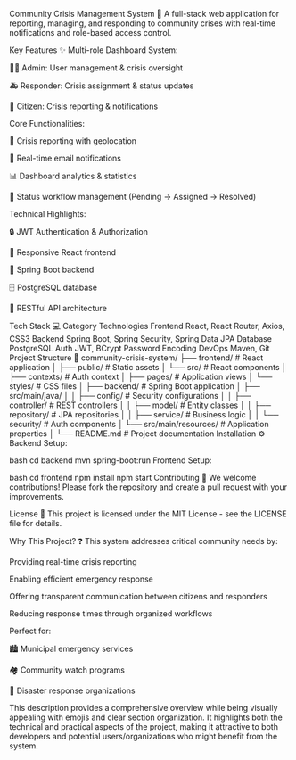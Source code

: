 Community Crisis Management System 🚨
A full-stack web application for reporting, managing, and responding to community crises with real-time notifications and role-based access control.

Key Features ✨
Multi-role Dashboard System:

👨‍💼 Admin: User management & crisis oversight

🚑 Responder: Crisis assignment & status updates

👥 Citizen: Crisis reporting & notifications

Core Functionalities:

📍 Crisis reporting with geolocation

🔔 Real-time email notifications

📊 Dashboard analytics & statistics

🔄 Status workflow management (Pending → Assigned → Resolved)

Technical Highlights:

🔒 JWT Authentication & Authorization

📱 Responsive React frontend

🚀 Spring Boot backend

🗄 PostgreSQL database

🔄 RESTful API architecture

Tech Stack 💻
Category	Technologies
Frontend	React, React Router, Axios, CSS3
Backend	Spring Boot, Spring Security, Spring Data JPA
Database	PostgreSQL
Auth	JWT, BCrypt Password Encoding
DevOps	Maven, Git
Project Structure 📂
community-crisis-system/
├── frontend/               # React application
│   ├── public/             # Static assets
│   └── src/                # React components
│       ├── contexts/       # Auth context
│       ├── pages/          # Application views
│       └── styles/         # CSS files
│
├── backend/                # Spring Boot application
│   ├── src/main/java/
│   │   ├── config/         # Security configurations
│   │   ├── controller/     # REST controllers
│   │   ├── model/          # Entity classes
│   │   ├── repository/     # JPA repositories
│   │   ├── service/        # Business logic
│   │   └── security/       # Auth components
│   └── src/main/resources/ # Application properties
│
└── README.md               # Project documentation
Installation ⚙️
Backend Setup:

bash
cd backend
mvn spring-boot:run
Frontend Setup:

bash
cd frontend
npm install
npm start
Contributing 🤝
We welcome contributions! Please fork the repository and create a pull request with your improvements.

License 📜
This project is licensed under the MIT License - see the LICENSE file for details.

Why This Project? ❓
This system addresses critical community needs by:

Providing real-time crisis reporting

Enabling efficient emergency response

Offering transparent communication between citizens and responders

Reducing response times through organized workflows

Perfect for:

🏙 Municipal emergency services

🏘 Community watch programs

🚒 Disaster response organizations

This description provides a comprehensive overview while being visually appealing with emojis and clear section organization. It highlights both the technical and practical aspects of the project, making it attractive to both developers and potential users/organizations who might benefit from the system.
